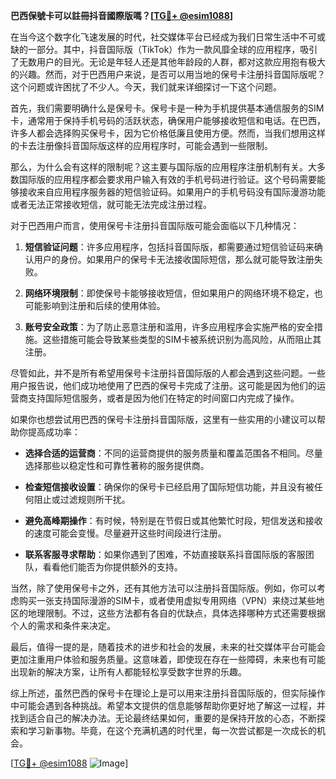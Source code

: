 **巴西保號卡可以註冊抖音國際版嗎？[[TG💪+ @esim1088](https://t.me/s/esim1088)]**

在当今这个数字化飞速发展的时代，社交媒体平台已经成为我们日常生活中不可或缺的一部分。其中，抖音国际版（TikTok）作为一款风靡全球的应用程序，吸引了无数用户的目光。无论是年轻人还是其他年龄段的人群，都对这款应用抱有极大的兴趣。然而，对于巴西用户来说，是否可以用当地的保号卡注册抖音国际版呢？这个问题或许困扰了不少人。今天，我们就来详细探讨一下这个问题。

首先，我们需要明确什么是保号卡。保号卡是一种为手机提供基本通信服务的SIM卡，通常用于保持手机号码的活跃状态，确保用户能够接收短信和电话。在巴西，许多人都会选择购买保号卡，因为它价格低廉且使用方便。然而，当我们想用这样的卡去注册像抖音国际版这样的应用程序时，可能会遇到一些限制。

那么，为什么会有这样的限制呢？这主要与国际版的应用程序注册机制有关。大多数国际版的应用程序都会要求用户输入有效的手机号码进行验证。这个号码需要能够接收来自应用程序服务器的短信验证码。如果用户的手机号码没有国际漫游功能或者无法正常接收短信，就可能无法完成注册过程。

对于巴西用户而言，使用保号卡注册抖音国际版可能会面临以下几种情况：

1. **短信验证问题**：许多应用程序，包括抖音国际版，都需要通过短信验证码来确认用户的身份。如果用户的保号卡无法接收国际短信，那么就可能导致注册失败。
   
2. **网络环境限制**：即使保号卡能够接收短信，但如果用户的网络环境不稳定，也可能影响到注册和后续的使用体验。

3. **账号安全政策**：为了防止恶意注册和滥用，许多应用程序会实施严格的安全措施。这些措施可能会导致某些类型的SIM卡被系统识别为高风险，从而阻止其注册。

尽管如此，并不是所有希望用保号卡注册抖音国际版的人都会遇到这些问题。一些用户报告说，他们成功地使用了巴西的保号卡完成了注册。这可能是因为他们的运营商支持国际短信服务，或者是因为他们在特定的时间窗口内完成了操作。

如果你也想尝试用巴西的保号卡注册抖音国际版，这里有一些实用的小建议可以帮助你提高成功率：

- **选择合适的运营商**：不同的运营商提供的服务质量和覆盖范围各不相同。尽量选择那些以稳定性和可靠性著称的服务提供商。
  
- **检查短信接收设置**：确保你的保号卡已经启用了国际短信功能，并且没有被任何阻止或过滤规则所干扰。

- **避免高峰期操作**：有时候，特别是在节假日或其他繁忙时段，短信发送和接收的速度可能会变慢。尽量避开这些时间段进行注册。

- **联系客服寻求帮助**：如果你遇到了困难，不妨直接联系抖音国际版的客服团队，看看他们能否为你提供额外的支持。

当然，除了使用保号卡之外，还有其他方法可以注册抖音国际版。例如，你可以考虑购买一张支持国际漫游的SIM卡，或者使用虚拟专用网络（VPN）来绕过某些地区的地理限制。不过，这些方法都有各自的优缺点，具体选择哪种方式还需要根据个人的需求和条件来决定。

最后，值得一提的是，随着技术的进步和社会的发展，未来的社交媒体平台可能会更加注重用户体验和服务质量。这意味着，即使现在存在一些障碍，未来也有可能出现新的解决方案，让所有人都能轻松享受数字世界的乐趣。

综上所述，虽然巴西的保号卡在理论上是可以用来注册抖音国际版的，但实际操作中可能会遇到各种挑战。希望本文提供的信息能够帮助你更好地了解这一过程，并找到适合自己的解决办法。无论最终结果如何，重要的是保持开放的心态，不断探索和学习新事物。毕竟，在这个充满机遇的时代里，每一次尝试都是一次成长的机会。

[[TG💪+ @esim1088](https://t.me/s/esim1088) ![Image](https://i.postimg.cc/4NQfJmqS/Snipaste-2025-05-13-00-14-12.png)]